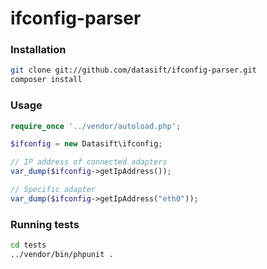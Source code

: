 # ifconfig-parser

### Installation

```bash
git clone git://github.com/datasift/ifconfig-parser.git
composer install
```

### Usage

```php
require_once '../vendor/autoload.php';

$ifconfig = new Datasift\ifconfig;

// IP address of connected adapters
var_dump($ifconfig->getIpAddress());

// Specific adapter
var_dump($ifconfig->getIpAddress("eth0"));
```

### Running tests

```bash
cd tests
../vendor/bin/phpunit .
```
